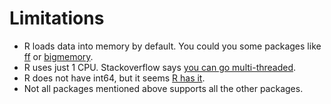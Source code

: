 # Limitations

* R loads data into memory by default. You could you some packages like [ff](http://cran.r-project.org/web/packages/ff/index.html) or [bigmemory](http://cran.r-project.org/web/packages/bigmemory/index.html).
* R uses just 1 CPU. Stackoverflow says [you can go multi-threaded](http://stackoverflow.com/questions/10835122/multithreading-with-r).
* R does not have int64, but it seems [R has it](http://google-opensource.blogspot.com/2011/11/bringing-64-bit-data-to-r.html).
* Not all packages mentioned above supports all the other packages.

